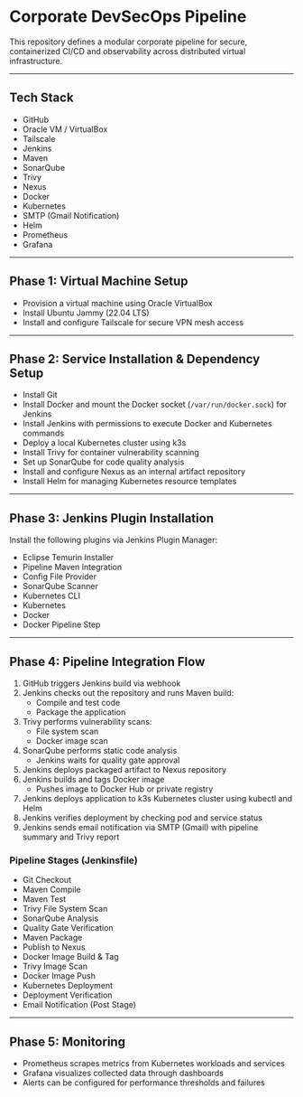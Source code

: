 # Corporate DevSecOps Pipeline

This repository defines a modular corporate pipeline for secure, containerized CI/CD and observability across distributed virtual infrastructure.

---

## Tech Stack

- GitHub
- Oracle VM / VirtualBox
- Tailscale
- Jenkins
- Maven
- SonarQube
- Trivy
- Nexus
- Docker
- Kubernetes
- SMTP (Gmail Notification)
- Helm
- Prometheus
- Grafana

---

## Phase 1: Virtual Machine Setup

- Provision a virtual machine using Oracle VirtualBox
- Install Ubuntu Jammy (22.04 LTS)
- Install and configure Tailscale for secure VPN mesh access

---

## Phase 2: Service Installation & Dependency Setup

- Install Git
- Install Docker and mount the Docker socket (`/var/run/docker.sock`) for Jenkins
- Install Jenkins with permissions to execute Docker and Kubernetes commands
- Deploy a local Kubernetes cluster using k3s
- Install Trivy for container vulnerability scanning
- Set up SonarQube for code quality analysis
- Install and configure Nexus as an internal artifact repository
- Install Helm for managing Kubernetes resource templates

---

## Phase 3: Jenkins Plugin Installation

Install the following plugins via Jenkins Plugin Manager:

- Eclipse Temurin Installer
- Pipeline Maven Integration
- Config File Provider
- SonarQube Scanner
- Kubernetes CLI
- Kubernetes
- Docker
- Docker Pipeline Step

---

## Phase 4: Pipeline Integration Flow

1. GitHub triggers Jenkins build via webhook
2. Jenkins checks out the repository and runs Maven build:
   - Compile and test code
   - Package the application
3. Trivy performs vulnerability scans:
   - File system scan
   - Docker image scan
4. SonarQube performs static code analysis
   - Jenkins waits for quality gate approval
5. Jenkins deploys packaged artifact to Nexus repository
6. Jenkins builds and tags Docker image
   - Pushes image to Docker Hub or private registry
7. Jenkins deploys application to k3s Kubernetes cluster using kubectl and Helm
8. Jenkins verifies deployment by checking pod and service status
9. Jenkins sends email notification via SMTP (Gmail) with pipeline summary and Trivy report

### Pipeline Stages (Jenkinsfile)

- Git Checkout  
- Maven Compile  
- Maven Test  
- Trivy File System Scan  
- SonarQube Analysis  
- Quality Gate Verification  
- Maven Package  
- Publish to Nexus  
- Docker Image Build & Tag  
- Trivy Image Scan  
- Docker Image Push  
- Kubernetes Deployment  
- Deployment Verification  
- Email Notification (Post Stage)

---

## Phase 5: Monitoring

- Prometheus scrapes metrics from Kubernetes workloads and services
- Grafana visualizes collected data through dashboards
- Alerts can be configured for performance thresholds and failures
